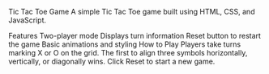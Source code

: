 Tic Tac Toe Game
A simple Tic Tac Toe game built using HTML, CSS, and JavaScript.

Features
Two-player mode
Displays turn information
Reset button to restart the game
Basic animations and styling
How to Play
Players take turns marking X or O on the grid.
The first to align three symbols horizontally, vertically, or diagonally wins.
Click Reset to start a new game.
